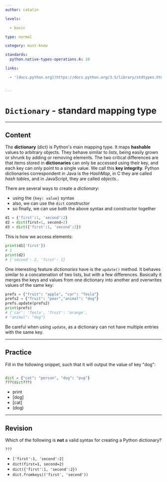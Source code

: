 ```yaml
---
author: catalin

levels:

  - basic

type: normal

category: must-know

standards:
  python.native-types-operations.6: 10

links:

  - '[docs.python.org](https://docs.python.org/3.5/library/stdtypes.html#mapping-types-dict){website}'


---
```


# `Dictionary` - standard mapping type

---
## Content

The **dictionary** (dict) is Python's main mapping type. It maps **hashable** values to arbitrary objects.
They behave similar to *lists*, being easily grown or shrunk by adding or removing elements. The two critical differences are that items stored in **dictionaries** can only be accessed using their key, and each key can only point to a single value. We call this **key integrity**. Python dictionaries correspondent in Java is the *HashMap*, in C they are called *hash tables*, and in JavaScript, they are called *objects*..


There are several ways to create a *dictionary*:
- using the `{key: value}` syntax
- also, we can use the `dict` constructor
- so finally, we can use both the above syntax and constructor together

```python
d1 = {'first':1, 'second':2}
d2 = dict(first=1, second=2)
d3 = dict({'first':1, 'second':2})
```

This is how we access elements:
```python
print(d1['first'])
# 1
print(d2)
# {'second': 2, 'first': 1}
```


One interesting feature *dictionaries* have is the `update()` method. It behaves similar to a concatenation of two lists, but with a few differences. Basically it merges the keys and values from one dictionary into another and overwrites values of the same key:
```python
prefs = {"fruit": "apple", "car": "Tesla"}
prefs2 = {"fruit": "pear","animal": "dog"}
prefs.update(prefs2)
print(prefs)
# {'car': 'Tesla', 'fruit': 'orange',
# "animal": "dog"}
```

Be careful when using `update`, as a dictionary can not have multiple entries with the same key.

---
## Practice

Fill in the following snippet, such that it will output the value of key "dog":

```python

dict = {"cat": "persan", "dog": "pug"}
???(dict???)
```

* print
* [dog]
* [cat]
* (dog)




---
## Revision

Which of the following is __not__ a valid syntax for creating a Python dictionary?
```
???
```

* `['first':1, 'second':2]`
* `dict(first=1, second=2)`
* `dict({'first':1, 'second':2})`
* `dict.fromkeys(('first', 'second'))`
 
